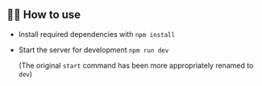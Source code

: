 
## 💁‍♀️ How to use

- Install required dependencies with `npm install`
- Start the server for development `npm run dev`

  (The original `start` command has been more appropriately renamed to `dev`)

